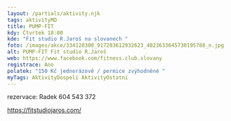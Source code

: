 ```yaml
---
layout: /partials/aktivity.njk
tags: aktivityMD
title: PUMP-FIT
kdy: Čtvrtek 18:00
kde: "Fit studio R.Jaroš na slovanech "
foto: /images/akce/334128300_917203612932623_4023633645730195788_n.jpg
alt: PUMP-FIT Fit studio R.Jaroš
web: https://www.facebook.com/fitness.club.slovany
registrace: Ano
polatek: "150 Kč jednorázově / permice zvýhodněné "
myTags: AktivityDospeli AktivityOstatni
---
```



rezervace: Radek 604 543 372

https://fitstudiojaros.com/